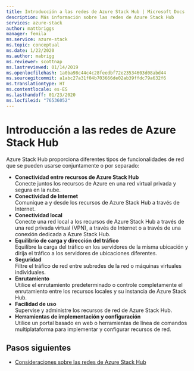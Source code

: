 ```yaml
---
title: Introducción a las redes de Azure Stack Hub | Microsoft Docs
description: Más información sobre las redes de Azure Stack Hub
services: azure-stack
author: mattbriggs
manager: femila
ms.service: azure-stack
ms.topic: conceptual
ms.date: 1/22/2020
ms.author: mabrigg
ms.reviewer: scottnap
ms.lastreviewed: 01/14/2019
ms.openlocfilehash: 1a0ba98c44c4c28feedbf72e23534603d08abd44
ms.sourcegitcommit: a1abc27a31f04b703666de02ab39ffdc79a632f6
ms.translationtype: HT
ms.contentlocale: es-ES
ms.lasthandoff: 01/23/2020
ms.locfileid: "76536052"
---
```

# <a name="introduction-to-azure-stack-hub-networking"></a>Introducción a las redes de Azure Stack Hub

Azure Stack Hub proporciona diferentes tipos de funcionalidades de red que se pueden usarse conjuntamente o por separado:

- **Conectividad entre recursos de Azure Stack Hub**  
    Conecte juntos los recursos de Azure en una red virtual privada y segura en la nube.
- **Conectividad de Internet**  
    Comunique a y desde los recursos de Azure Stack Hub a través de Internet.
- **Conectividad local**  
    Conecte una red local a los recursos de Azure Stack Hub a través de una red privada virtual (VPN), a través de Internet o a través de una conexión dedicada a Azure Stack Hub.
- **Equilibrio de carga y dirección del tráfico**  
    Equilibre la carga del tráfico en los servidores de la misma ubicación y dirija el tráfico a los servidores de ubicaciones diferentes.
- **Seguridad**  
    Filtre el tráfico de red entre subredes de la red o máquinas virtuales individuales.
- **Enrutamiento**  
    Utilice el enrutamiento predeterminado o controle completamente el enrutamiento entre los recursos locales y su instancia de Azure Stack Hub.
- **Facilidad de uso**  
    Supervise y administre los recursos de red de Azure Stack Hub.
- **Herramientas de implementación y configuración**  
    Utilice un portal basado en web o herramientas de línea de comandos multiplataforma para implementar y configurar recursos de red.


## <a name="next-steps"></a>Pasos siguientes

* [Consideraciones sobre las redes de Azure Stack Hub](azure-stack-network-differences.md)